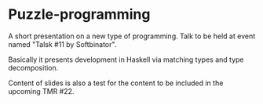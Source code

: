 Puzzle-programming
==================

A short presentation on a new type of programming. Talk to be held at event
named "Talsk #11 by Softbinator".

Basically it presents development in Haskell via matching types and type
decomposition.

Content of slides is also a test for the content to be included in the
upcoming TMR #22.
